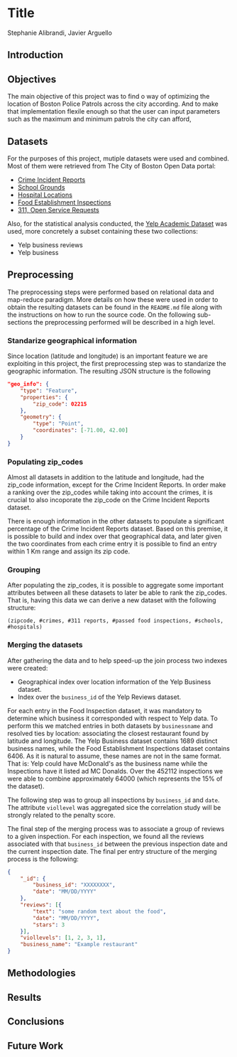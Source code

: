 # Title

Stephanie Alibrandi, Javier Arguello

## Introduction

## Objectives

The main objective of this project was to find o way of optimizing the location of Boston Police Patrols across the city according. And to make that implementation flexile enough so that the user can input parameters such as the maximum and minimum patrols the city can afford, 

## Datasets

For the purposes of this project, mutiple datasets were used and combined. Most of them were retrieved from The City of Boston Open Data portal:

* [Crime Incident Reports]
* [School Grounds]
* [Hospital Locations]
* [Food Establishment Inspections]
* [311, Open Service Requests]

Also, for the statistical analysis conducted, the [Yelp Academic Dataset] was used, more concretely a subset containing these two collections:

* Yelp business reviews
* Yelp business

## Preprocessing

The preprocessing steps were performed based on relational data and map-reduce paradigm. More details on how these were used in order to obtain the resulting datasets can be found in the ```README.md``` file along with the instructions on how to run the source code. On the following sub-sections the preprocessing performed will be described in a high level.

### Standarize geographical information

Since location (latitude and longitude) is an important feature we are exploiting in this project, the first preprocessing step was to standarize the geographic information. The resulting JSON structure is the following 

```json
"geo_info": {
    "type": "Feature",
    "properties": {
        "zip_code": 02215
    },
    "geometry": {
        "type": "Point",
        "coordinates": [-71.00, 42.00]
    }
}
```

### Populating zip_codes

Almost all datasets in addition to the latitude and longitude, had the zip_code information, except for the Crime Incident Reports. In order make a ranking over the zip_codes while taking into account the crimes, it is crucial to also incoporate the zip_code on the Crime Incident Reports dataset.

There is enough information in the other datasets to populate a significant percentage of the Crime Incident Reports dataset.  Based on this premise, it is possible to build and index over that geographical data, and later given the two coordinates from each crime entry it is possible to find an entry within 1 Km range and assign its zip code.

### Grouping 

After populating the zip_codes, it is possible to aggregate some important attributes between all these datasets to later be able to rank the zip_codes. That is, having this data we can derive a new dataset with the following structure:

```
(zipcode, #crimes, #311 reports, #passed food inspections, #schools, #hospitals)
```

### Merging the datasets

After gathering the data and to help speed-up the join process two indexes were created:

* Geographical index over location information of the Yelp Business dataset.
* Index over the ```business_id``` of the Yelp Reviews dataset.

For each entry in the Food Inspection dataset, it was mandatory to determine which business it corresponded with respect to Yelp data. To perform this we matched entries in both datasets by ```businessname``` and resolved ties by location: associating the closest restaurant found by latitude and longitude. The Yelp Business dataset contains 1689 distinct business names, while the Food Establishment Inspections dataset contains 6406. As it is natural to assume, these names are not in the same format. That is: Yelp could have McDonald's as the business name while the Inspections have it listed ad MC Donalds. Over the 452112 inspections we were able to combine approximately 64000 (which represents the 15% of the dataset).

The following step was to group all inspections by ```business_id``` and ```date```. The attribute ```viollevel``` was aggregated sice the correlation study will be strongly related to the penalty score.

The final step of the merging process was to associate a group of reviews to a given inspection. For each inspection, we found all the reviews associated with that ```business_id``` between the previous inspection date and the current inspection date.  The final per entry structure of the merging process is the following:

```json
{
    "_id": {
        "business_id": "XXXXXXXX",
        "date": "MM/DD/YYYY"
    },
    "reviews": [{
        "text": "some random text about the food",
        "date": "MM/DD/YYYY",
        "stars": 3
    }],
    "viollevels": [1, 2, 3, 1],
    "business_name": "Example restaurant"
}
```

## Methodologies

## Results

## Conclusions

## Future Work


[Crime Incident Reports]: <https://data.cityofboston.gov/Public-Safety/Crime-Incident-Reports-July-2012-August-2015-Sourc/7cdf-6fgx>
[School Grounds]: <https://data.cityofboston.gov/Facilities/School-Gardens/cxb7-aa9j>
[Hospital Locations]: <https://data.cityofboston.gov/Public-Health/Hospital-Locations/46f7-2snz>
[Food Establishment Inspections]: <https://data.cityofboston.gov/Health/Food-Establishment-Inspections/qndu-wx8w>
[311, Open Service Requests]: <https://data.cityofboston.gov/City-Services/311-Open-Service-Requests/rtbk-4hc4>
[Yelp Academic Dataset]: <https://www.yelp.com/dataset_challenge/drivendata>
